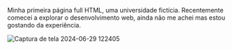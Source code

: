Minha primeira página full HTML, uma universidade fictícia. Recentemente comecei a explorar o desenvolvimento web, ainda não me achei mas estou gostando da experiência.

![Captura de tela 2024-06-29 122405](https://github.com/Luuukk/test01html/assets/100391050/52b800de-158c-4398-8c9f-e4885f971c7e)
